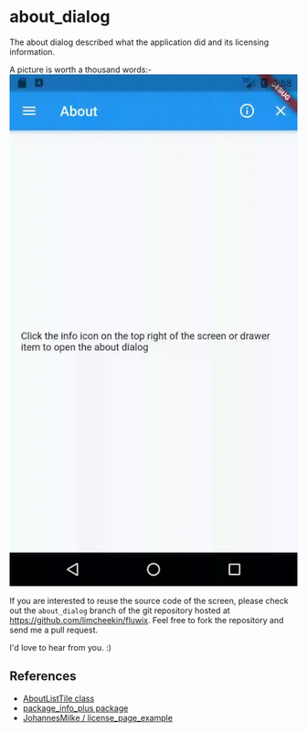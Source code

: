 # about_dialog

The about dialog described what the application did and its licensing information.

A picture is worth a thousand words:-
![About Dialog screenshots](https://github.com/limcheekin/fluwix/raw/main/about_dialog/images/screenshots.gif "About Dialog screenshots")

If you are interested to reuse the source code of the screen, please check out the `about_dialog` branch of the git repository hosted at https://github.com/limcheekin/fluwix. Feel free to fork the repository and send me a pull request.

I'd love to hear from you. :)

## References
- [AboutListTile class](https://api.flutter.dev/flutter/material/AboutListTile-class.html)
- [package_info_plus package](https://pub.dev/packages/package_info_plus) 
- [JohannesMilke / license_page_example](https://github.com/JohannesMilke/license_page_example)